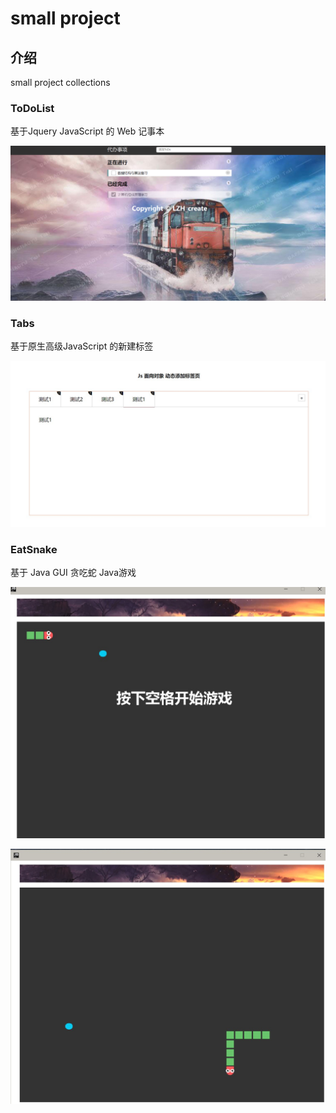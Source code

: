 # small project

## 介绍
small project  collections

### ToDoList  

基于Jquery JavaScript 的 Web 记事本

![](https://github.com/aqlzh/Small-project/blob/master/toDoList/%E6%95%88%E6%9E%9C%E5%9B%BE.png)


### Tabs


基于原生高级JavaScript 的新建标签

![](https://github.com/aqlzh/Small-project/blob/master/image/JS%E5%8A%A8%E6%80%81%E6%B7%BB%E5%8A%A0%E6%A0%87%E7%AD%BE.jpg)





### EatSnake 

基于 Java GUI  贪吃蛇 Java游戏

![](https://github.com/aqlzh/Small-project/blob/master/EatSnake/image/%E5%BC%80%E5%A7%8B%E6%B8%B8%E6%88%8F.jpg)


![](https://github.com/aqlzh/Small-project/blob/master/EatSnake/image/%E6%B8%B8%E6%88%8F%E8%BF%9B%E8%A1%8C.jpg)
